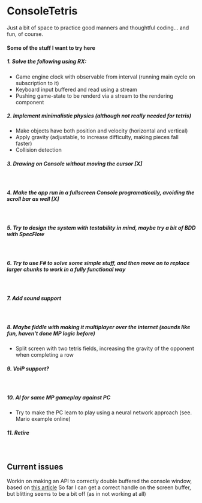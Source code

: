 # ConsoleTetris
Just a bit of space to practice good manners and thoughtful coding... and fun, of course.

#### Some of the stuff I want to try here

##### 1. Solve the following using RX:
* Game engine clock with observable from interval (running main cycle on subscription to it)
* Keyboard input buffered and read using a stream
* Pushing game-state to be renderd via a stream to the rendering component

##### 2. Implement minimalistic physics (although not really needed for tetris)
* Make objects have both position and velocity (horizontal and vertical)
* Apply gravity (adjustable, to increase difficulty, making pieces fall faster)
* Collision detection

##### 3. Drawing on Console without moving the cursor [X]
&nbsp;
##### 4. Make the app run in a fullscreen Console programatically, avoiding the scroll bar as well [X]
&nbsp;
##### 5. Try to design the system with testability in mind, maybe try a bit of BDD with SpecFlow
&nbsp;
##### 6. Try to use F# to solve some simple stuff, and then move on to replace larger chunks to work in a fully functional way
&nbsp;
##### 7. Add sound support
&nbsp;
##### 8. Maybe fiddle with making it multiplayer over the internet (sounds like fun, haven't done MP logic before)
* Split screen with two tetris fields, increasing the gravity of the opponent when completing a row

##### 9. VoiP support?
&nbsp;
##### 10. AI for same MP gameplay against PC
* Try to make the PC learn to play using a neural network approach (see. Mario example online)
&nbsp;

##### 11. Retire
&nbsp;
## Current issues
Workin on making an API to correctly double buffered the console window, based on [this article](https://code.msdn.microsoft.com/windowsdesktop/C-Console-Double-Buffer-adc31032)
So far I can get a correct handle on the screen buffer, but blitting seems to be a bit off (as in not working at all)
